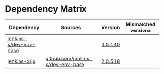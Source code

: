 # Dependency Matrix

Dependency | Sources | Version | Mismatched versions
---------- | ------- | ------- | -------------------
[jenkins-x/dev-env-base](https://github.com/jenkins-x/dev-env-base) |  | [0.0.140](https://github.com/jenkins-x/dev-env-base/releases/tag/v0.0.140) | 
[jenkins-x/jx](https://github.com/jenkins-x/jx) | [github.com/jenkins-x/dev-env-base](https://github.com/jenkins-x/dev-env-base) | [2.0.518](https://github.com/jenkins-x/jx/releases/tag/v2.0.518) | 
